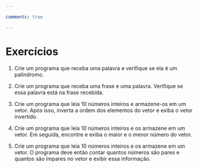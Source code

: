 ```yaml
---

comments: true

---
```


# **Exercícios**

1. Crie um programa que receba uma palavra e verifique se ela é um palíndromo.

2. Crie um programa que receba uma frase e uma palavra. Verifique se essa palavra está na frase recebida.

3. Crie um programa que leia 10 números inteiros e armazene-os em um vetor. Após isso, inverta a ordem dos elementos do vetor e exiba o vetor invertido.

4. Crie um programa que leia 10 números inteiros e os armazene em um vetor. Em seguida, encontre e exiba o maior e o menor número do vetor.

5. Crie um programa que leia 10 números inteiros e os armazene em um vetor. O programa deve então contar quantos números são pares e quantos são ímpares no vetor e exibir essa informação.